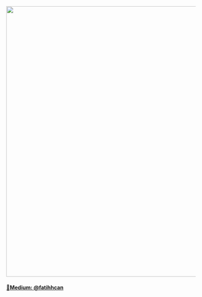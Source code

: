 


<img width="720px" src="https://media.giphy.com/media/pOZhmE42D1WrCWATLK/giphy.gif">

<a href="https://medium.com/@fatihhcan"><h4> 📌Medium: @fatihhcan  </a></h4>


<!--
**fatihhcan/fatihhcan** is a ✨ _special_ ✨ repository because its `README.md` (this file) appears on your GitHub profile.



Here are some ideas to get you started:

- 🔭 I’m currently working on ...
- 🌱 I’m currently learning ...  
- 👯 I’m looking to collaborate on ...
- 🤔 I’m looking for help with ...
- 💬 Ask me about ...
- 📫 How to reach me: ...
- 😄 Pronouns: ...
- ⚡ Fun fact: ...
-->
